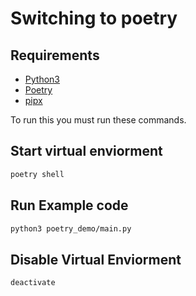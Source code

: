 # Switching to poetry

## Requirements
- [Python3](https://www.python.org/)
- [Poetry](https://python-poetry.org/)
- [pipx](https://pipx.pypa.io/stable/installation/)

To run this you must run these commands.


## Start virtual enviorment
```bash
poetry shell
```

## Run Example code
```bash
python3 poetry_demo/main.py
```

## Disable Virtual Enviorment

```bash
deactivate
```